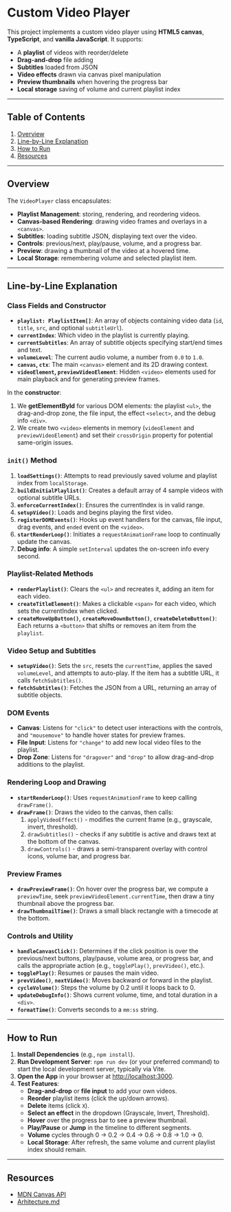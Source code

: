 # Custom Video Player

This project implements a custom video player using **HTML5 canvas**, **TypeScript**, and **vanilla JavaScript**. It supports:

- A **playlist** of videos with reorder/delete
- **Drag-and-drop** file adding
- **Subtitles** loaded from JSON
- **Video effects** drawn via canvas pixel manipulation
- **Preview thumbnails** when hovering the progress bar
- **Local storage** saving of volume and current playlist index

---

## Table of Contents

1. [Overview](#overview)
2. [Line-by-Line Explanation](#line-by-line-explanation)
3. [How to Run](#how-to-run)
4. [Resources](#resources)

---

## Overview

The `VideoPlayer` class encapsulates:

- **Playlist Management**: storing, rendering, and reordering videos.
- **Canvas-based Rendering**: drawing video frames and overlays in a `<canvas>`.
- **Subtitles**: loading subtitle JSON, displaying text over the video.
- **Controls**: previous/next, play/pause, volume, and a progress bar.
- **Preview**: drawing a thumbnail of the video at a hovered time.
- **Local Storage**: remembering volume and selected playlist item.

---

## Line-by-Line Explanation

### Class Fields and Constructor

- **`playlist: PlaylistItem[]`**: An array of objects containing video data (`id`, `title`, `src`, and optional `subtitleUrl`).
- **`currentIndex`**: Which video in the playlist is currently playing.
- **`currentSubtitles`**: An array of subtitle objects specifying start/end times and text.
- **`volumeLevel`**: The current audio volume, a number from `0.0` to `1.0`.
- **`canvas`, `ctx`**: The main `<canvas>` element and its 2D drawing context.
- **`videoElement`, `previewVideoElement`**: Hidden `<video>` elements used for main playback and for generating preview frames.

In the **constructor**:

1. We **getElementById** for various DOM elements: the playlist `<ul>`, the drag-and-drop zone, the file input, the effect `<select>`, and the debug info `<div>`.
2. We create two `<video>` elements in memory (`videoElement` and `previewVideoElement`) and set their `crossOrigin` property for potential same-origin issues.

### `init()` Method

1. **`loadSettings()`**: Attempts to read previously saved volume and playlist index from `localStorage`.
2. **`buildInitialPlaylist()`**: Creates a default array of 4 sample videos with optional subtitle URLs.
3. **`enforceCurrentIndex()`**: Ensures the currentIndex is in valid range.
4. **`setupVideo()`**: Loads and begins playing the first video.
5. **`registerDOMEvents()`**: Hooks up event handlers for the canvas, file input, drag events, and `ended` event on the `<video>`.
6. **`startRenderLoop()`**: Initiates a `requestAnimationFrame` loop to continually update the canvas.
7. **Debug info**: A simple `setInterval` updates the on-screen info every second.

### Playlist-Related Methods

- **`renderPlaylist()`**: Clears the `<ul>` and recreates it, adding an item for each video.
- **`createTitleElement()`**: Makes a clickable `<span>` for each video, which sets the currentIndex when clicked.
- **`createMoveUpButton()`**, **`createMoveDownButton()`**, **`createDeleteButton()`**: Each returns a `<button>` that shifts or removes an item from the `playlist`.

### Video Setup and Subtitles

- **`setupVideo()`**: Sets the `src`, resets the `currentTime`, applies the saved `volumeLevel`, and attempts to auto-play. If the item has a subtitle URL, it calls `fetchSubtitles()`.
- **`fetchSubtitles()`**: Fetches the JSON from a URL, returning an array of subtitle objects.

### DOM Events

- **Canvas**: Listens for `"click"` to detect user interactions with the controls, and `"mousemove"` to handle hover states for preview frames.
- **File Input**: Listens for `"change"` to add new local video files to the playlist.
- **Drop Zone**: Listens for `"dragover"` and `"drop"` to allow drag-and-drop additions to the playlist.

### Rendering Loop and Drawing

- **`startRenderLoop()`**: Uses `requestAnimationFrame` to keep calling `drawFrame()`.
- **`drawFrame()`**: Draws the video to the canvas, then calls:
  1. `applyVideoEffect()` - modifies the current frame (e.g., grayscale, invert, threshold).
  2. `drawSubtitles()` - checks if any subtitle is active and draws text at the bottom of the canvas.
  3. `drawControls()` - draws a semi-transparent overlay with control icons, volume bar, and progress bar.

### Preview Frames

- **`drawPreviewFrame()`**: On hover over the progress bar, we compute a `previewTime`, seek `previewVideoElement.currentTime`, then draw a tiny thumbnail above the progress bar.
- **`drawThumbnailTime()`**: Draws a small black rectangle with a timecode at the bottom.

### Controls and Utility

- **`handleCanvasClick()`**: Determines if the click position is over the previous/next buttons, play/pause, volume area, or progress bar, and calls the appropriate action (e.g., `togglePlay()`, `prevVideo()`, etc.).
- **`togglePlay()`**: Resumes or pauses the main video.
- **`prevVideo()`**, **`nextVideo()`**: Moves backward or forward in the playlist.
- **`cycleVolume()`**: Steps the volume by 0.2 until it loops back to 0.
- **`updateDebugInfo()`**: Shows current volume, time, and total duration in a `<div>`.
- **`formatTime()`**: Converts seconds to a `mm:ss` string.

---

## How to Run

1. **Install Dependencies** (e.g., `npm install`).
2. **Run Development Server**: `npm run dev` (or your preferred command) to start the local development server, typically via Vite.
3. **Open the App** in your browser at [http://localhost:3000](http://localhost:3000).
4. **Test Features**:
   - **Drag-and-drop** or **file input** to add your own videos.
   - **Reorder** playlist items (click the up/down arrows).
   - **Delete** items (click `X`).
   - **Select an effect** in the dropdown (Grayscale, Invert, Threshold).
   - **Hover** over the progress bar to see a preview thumbnail.
   - **Play/Pause** or **Jump** in the timeline to different segments.
   - **Volume** cycles through 0 → 0.2 → 0.4 → 0.6 → 0.8 → 1.0 → 0.
   - **Local Storage**: After refresh, the same volume and current playlist index should remain.

---

## Resources

- [MDN Canvas API](https://developer.mozilla.org/en-US/docs/Web/API/Canvas_API)
- [Arhitecture.md](docs/arhitecture.md)

